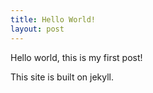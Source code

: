 ```yaml
---
title: Hello World!
layout: post
---
```


Hello world, this is my first post!

This site is built on jekyll.
